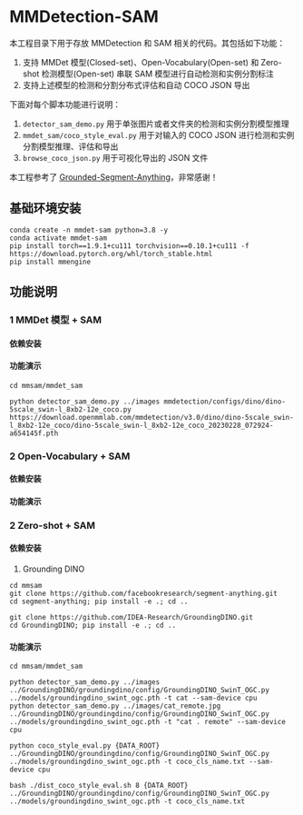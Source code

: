 # MMDetection-SAM

本工程目录下用于存放 MMDetection 和 SAM 相关的代码。其包括如下功能：

1. 支持 MMDet 模型(Closed-set)、Open-Vocabulary(Open-set) 和 Zero-shot 检测模型(Open-set) 串联 SAM 模型进行自动检测和实例分割标注
2. 支持上述模型的检测和分割分布式评估和自动 COCO JSON 导出

下面对每个脚本功能进行说明：

1. `detector_sam_demo.py` 用于单张图片或者文件夹的检测和实例分割模型推理
2. `mmdet_sam/coco_style_eval.py` 用于对输入的 COCO JSON 进行检测和实例分割模型推理、评估和导出
3. `browse_coco_json.py` 用于可视化导出的 JSON 文件

本工程参考了 [Grounded-Segment-Anything](https://github.com/IDEA-Research/Grounded-Segment-Anything)，非常感谢！

## 基础环境安装

```shell
conda create -n mmdet-sam python=3.8 -y
conda activate mmdet-sam
pip install torch==1.9.1+cu111 torchvision==0.10.1+cu111 -f https://download.pytorch.org/whl/torch_stable.html
pip install mmengine
```

## 功能说明

### 1 MMDet 模型 + SAM

#### 依赖安装

#### 功能演示

```shell
cd mmsam/mmdet_sam

python detector_sam_demo.py ../images mmdetection/configs/dino/dino-5scale_swin-l_8xb2-12e_coco.py https://download.openmmlab.com/mmdetection/v3.0/dino/dino-5scale_swin-l_8xb2-12e_coco/dino-5scale_swin-l_8xb2-12e_coco_20230228_072924-a654145f.pth

```

### 2 Open-Vocabulary + SAM

#### 依赖安装

#### 功能演示

### 2 Zero-shot + SAM

#### 依赖安装

1. Grounding DINO

```shell
cd mmsam
git clone https://github.com/facebookresearch/segment-anything.git
cd segment-anything; pip install -e .; cd ..

git clone https://github.com/IDEA-Research/GroundingDINO.git
cd GroundingDINO; pip install -e .; cd ..
```

#### 功能演示

```shell
cd mmsam/mmdet_sam

python detector_sam_demo.py ../images ../GroundingDINO/groundingdino/config/GroundingDINO_SwinT_OGC.py ../models/groundingdino_swint_ogc.pth -t cat --sam-device cpu
python detector_sam_demo.py ../images/cat_remote.jpg ../GroundingDINO/groundingdino/config/GroundingDINO_SwinT_OGC.py ../models/groundingdino_swint_ogc.pth -t "cat . remote" --sam-device cpu

python coco_style_eval.py {DATA_ROOT} ../GroundingDINO/groundingdino/config/GroundingDINO_SwinT_OGC.py ../models/groundingdino_swint_ogc.pth -t coco_cls_name.txt --sam-device cpu

bash ./dist_coco_style_eval.sh 8 {DATA_ROOT} ../GroundingDINO/groundingdino/config/GroundingDINO_SwinT_OGC.py ../models/groundingdino_swint_ogc.pth -t coco_cls_name.txt
```
